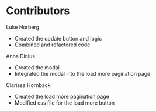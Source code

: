 # Contributors

Luke Norberg
* Created the update button and logic
* Combined and refactored code

Anna Dinius
* Created the modal
* Integrated the modal into the load more pagination page

Clarissa Hornback
* Created the load more pagination page
* Modified css file for the load more button

